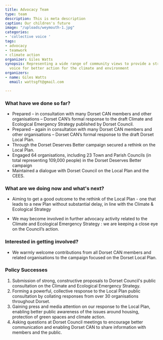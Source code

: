 ```yaml
---
title: Advocacy Team
type: team
description: This is meta description
caption: Our children's future
image: "/uploads/weymouth-1.jpg"
categories:
- 'collective voice '
tags:
- advocacy
- teamwork
- climate action
organizer: Giles Watts
synopsis: Representing a wide range of community views to provide a strong, collective
  voice for better action for the climate and environment
organizers:
- name: Giles Watts
  email: wattsgft@gmail.com

---
```

### **What have we done so far?**

* Prepared – in consultation with many Dorset CAN members and other organisations – Dorset CAN’s formal response to the draft Climate and Ecological Emergency Strategy published by Dorset Council.
* Prepared – again in consultation with many Dorset CAN members and other organisations – Dorset CAN’s formal response to the draft Dorset Local Plan. 
* Through the Dorset Deserves Better campaign secured a rethink on the Local Plan.
* Engaged 64 organisations, including 23 Town and Parish Councils (in total representing 109,000 people) in the Dorset Deserves Better campaign
* Maintained a dialogue with Dorset Council on the Local Plan and the CEES.

### **What are we doing now and what's next?**

* Aiming to get a good outcome to the rethink of the Local Plan - one that leads to a new Plan without substantial delay, in line with the Climate & Ecological Strategy


* We may become involved in further advocacy activity related to the Climate and Ecological Emergency Strategy : we are keeping a close eye on the Council’s action.

### **Interested in getting involved?**

* We warmly welcome contributions from all Dorset CAN members and related organisations to the campaign focused on the Dorset Local Plan.

### Policy Successes

1. Submission of strong, constructive proposals to Dorset Council's public consultation on the Climate and Ecological Emergency Strategy.
2. Forming a powerful, collective response to the Local Plan public consultation by collating responses from over 30 organisations throughout Dorset.
3. Gaining press and media attention on our response to the Local Plan, enabling better public awareness of the issues around housing, protection of green spaces and climate action.
4. Asking questions at Dorset Council meetings to encourage better communication and enabling Dorset CAN to share information with members and the public.

> 